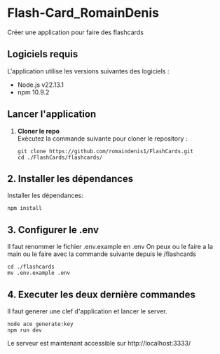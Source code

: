 # Flash-Card_RomainDenis

Créer une application pour faire des flashcards

## **Logiciels requis**

L'application utilise les versions suivantes des logiciels :

- Node.js v22.13.1
- npm 10.9.2

## **Lancer l'application**

1. **Cloner le repo**  
   Exécutez la commande suivante pour cloner le repository :
   ```
   git clone https://github.com/romaindenis1/FlashCards.git
   cd ./FlashCards/flashcards/
   ```

## 2. Installer les dépendances

Installer les dépendances:

```
npm install
```

## 3. Configurer le .env

Il faut renommer le fichier .env.example en .env
On peux ou le faire a la main ou le faire avec la commande suivante depuis le /flashcards

```
cd ./flashcards
mv .env.example .env
```

## 4. Executer les deux dernière commandes

Il faut generer une clef d'application et lancer le server.

```
node ace generate:key
npm run dev
```

Le serveur est maintenant accessible sur http://localhost:3333/
